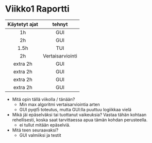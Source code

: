 # Viikko1 Raportti
| Käytetyt ajat | tehnyt |
| :----------:    | :-----------:   |
| 1h | GUI |
| 2h | GUI |
| 1.5h | TUI |
| 2h | Vertaisarviointi |
| extra 2h | GUI |
| extra 2h | GUI |
| extra 2h | GUI |
| extra 2h | GUI |



* Mitä opin tällä viikolla / tänään?
    * Min max algoritmi vertaisarviointia arten
    * GUI pyqt5 toteutus, mutta GUI:lla puuttuu logiikkaa vielä
* Mikä jäi epäselväksi tai tuottanut vaikeuksia? Vastaa tähän kohtaan rehellisesti, koska saat tarvittaessa apua tämän kohdan perusteella.
    * ei tullut mitään epäselviä.
* Mitä teen seuraavaksi?
    * GUI valmiiksi ja testit